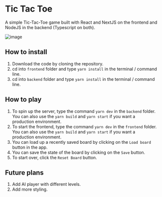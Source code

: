 # Tic Tac Toe

A simple Tic-Tac-Toe game built with React and NextJS on the frontend and NodeJS in the backend (Typescript on both). 


![image](https://user-images.githubusercontent.com/24795326/128515382-2306936d-d095-4c1e-af32-e00864675584.png)


## How to install

1. Download the code by cloning the repository.
2. cd into `frontend` folder and type `yarn install` in the terminal / command line.
3. cd into `backend` folder and type `yarn install` in the terminal / command line. 


## How to play

1. To spin up the server, type the command `yarn dev` in the `backend` folder. You can also use the `yarn build` and `yarn start` if you want a production environment.
2. To start the frontend, type the command `yarn dev` in the `frontend` folder. You can also use the `yarn build` and `yarn start` if you want a production environment. 
3. You can load up a recently saved board by clicking on the `Load board` button in the app.
4. You can save the state of the board by clicking on the `Save` button.
5. To start over, click the `Reset Board` button.


## Future plans

1. Add AI player with different levels.
2. Add more styling.


